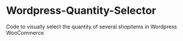 # Wordpress-Quantity-Selector
Code to visually select the quantity of several shopitems in Wordpress WooCommerce
